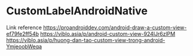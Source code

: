 # CustomLabelAndroidNative

Link reference
https://proandroiddev.com/android-draw-a-custom-view-ef79fe2ff54b
https://viblo.asia/p/android-custom-view-924lJr6zlPM
https://viblo.asia/p/huong-dan-tao-custom-view-trong-android-YmjeoobWeqa
